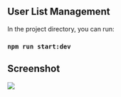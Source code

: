 
## User List Management

In the project directory, you can run:

### `npm run start:dev`

## Screenshot

<image  src="https://github.com/alaminstore/conventional-app/blob/master/src/screenshot/Fetch_data.png"/>
